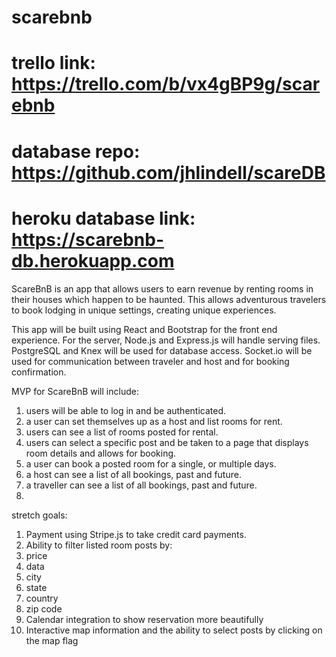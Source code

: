 # scarebnb

# trello link: https://trello.com/b/vx4gBP9g/scarebnb
# database repo: https://github.com/jhlindell/scareDB
# heroku database link: https://scarebnb-db.herokuapp.com

ScareBnB is an app that allows users to earn revenue by renting rooms in their houses which happen to be haunted. This allows adventurous travelers to book lodging in unique settings, creating unique experiences.

This app will be built using React and Bootstrap for the front end experience. For the server, Node.js and Express.js will handle serving files. PostgreSQL and Knex will be used for database access. Socket.io will be used for communication between traveler and host and for booking confirmation.

MVP for ScareBnB will include:

1. users will be able to log in and be authenticated.
2. a user can set themselves up as a host and list rooms for rent.
3. users can see a list of rooms posted for rental.
4. users can select a specific post and be taken to a page that displays room   details and allows for booking.
5. a user can book a posted room for a single, or multiple days.
6. a host can see a list of all bookings, past and future.
7. a traveller can see a list of all bookings, past and future.
8.

stretch goals:
1. Payment using Stripe.js to take credit card payments.
2. Ability to filter listed room posts by:
  1. price
  2. data
  3. city
  4. state
  5. country
  6. zip code
3. Calendar integration to show reservation more beautifully
4. Interactive map information and the ability to select posts by clicking on the map flag
